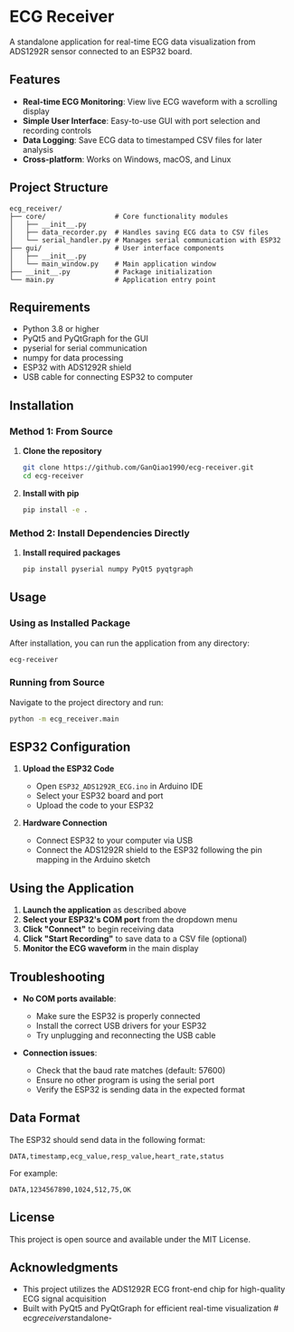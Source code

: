 # ECG Receiver

A standalone application for real-time ECG data visualization from ADS1292R sensor connected to an ESP32 board.

## Features

- **Real-time ECG Monitoring**: View live ECG waveform with a scrolling display
- **Simple User Interface**: Easy-to-use GUI with port selection and recording controls
- **Data Logging**: Save ECG data to timestamped CSV files for later analysis
- **Cross-platform**: Works on Windows, macOS, and Linux

## Project Structure

```
ecg_receiver/
├── core/                 # Core functionality modules
│   ├── __init__.py       
│   ├── data_recorder.py  # Handles saving ECG data to CSV files
│   └── serial_handler.py # Manages serial communication with ESP32
├── gui/                  # User interface components
│   ├── __init__.py
│   └── main_window.py    # Main application window
├── __init__.py           # Package initialization
└── main.py               # Application entry point
```

## Requirements

- Python 3.8 or higher
- PyQt5 and PyQtGraph for the GUI
- pyserial for serial communication
- numpy for data processing
- ESP32 with ADS1292R shield
- USB cable for connecting ESP32 to computer

## Installation

### Method 1: From Source

1. **Clone the repository**
   ```bash
   git clone https://github.com/GanQiao1990/ecg-receiver.git
   cd ecg-receiver
   ```

2. **Install with pip**
   ```bash
   pip install -e .
   ```

### Method 2: Install Dependencies Directly

1. **Install required packages**
   ```bash
   pip install pyserial numpy PyQt5 pyqtgraph
   ```

## Usage

### Using as Installed Package

After installation, you can run the application from any directory:

```bash
ecg-receiver
```

### Running from Source

Navigate to the project directory and run:

```bash
python -m ecg_receiver.main
```

## ESP32 Configuration

1. **Upload the ESP32 Code**
   - Open `ESP32_ADS1292R_ECG.ino` in Arduino IDE
   - Select your ESP32 board and port
   - Upload the code to your ESP32

2. **Hardware Connection**
   - Connect ESP32 to your computer via USB
   - Connect the ADS1292R shield to the ESP32 following the pin mapping in the Arduino sketch

## Using the Application

1. **Launch the application** as described above
2. **Select your ESP32's COM port** from the dropdown menu
3. **Click "Connect"** to begin receiving data
4. **Click "Start Recording"** to save data to a CSV file (optional)
5. **Monitor the ECG waveform** in the main display

## Troubleshooting

- **No COM ports available**:
  - Make sure the ESP32 is properly connected
  - Install the correct USB drivers for your ESP32
  - Try unplugging and reconnecting the USB cable

- **Connection issues**:
  - Check that the baud rate matches (default: 57600)
  - Ensure no other program is using the serial port
  - Verify the ESP32 is sending data in the expected format

## Data Format

The ESP32 should send data in the following format:
```
DATA,timestamp,ecg_value,resp_value,heart_rate,status
```

For example:
```
DATA,1234567890,1024,512,75,OK
```

## License

This project is open source and available under the MIT License.

## Acknowledgments

- This project utilizes the ADS1292R ECG front-end chip for high-quality ECG signal acquisition
- Built with PyQt5 and PyQtGraph for efficient real-time visualization
#   e c g _ r e c e i v e r _ s t a n d a l o n e -  
 